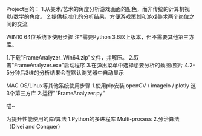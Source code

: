Project目的：
1.从美术/艺术的角度分析游戏画面的配色，而非传统的计算机视觉/数学的角度。
2.提供标准化的分析结果，方便游戏策划和游戏美术两个岗位之间的交流

WIN10 64位系统下使用步骤
注*需要Python 3.6以上版本，但不需要其他第三方库。

1.下载"FrameAnalyzer_Win64.zip"文件，并解压。
2.双击"FrameAnalyzer.exe"启动程序
3.在弹出菜单中选择想要分析的截图/照片
4.2-5分钟后3维的分析结果会在默认浏览器中自动显示

MAC OS/Linux等其他系统使用步骤
1.使用pip安装 openCV / imageio / plotly 这3个第三方库
2.运行"”FrameAnalyzer.py"

喵~

为提升性能使用的库/算法
1.Python的多进程库 Multi-process
2.分治算法（Divei and Conquer）
